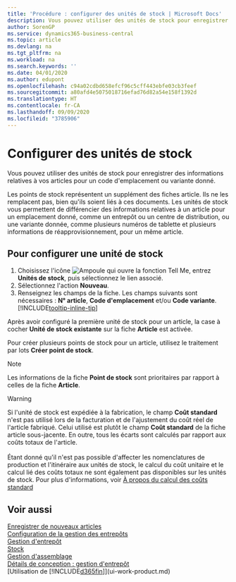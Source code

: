 ```yaml
---
title: 'Procédure : configurer des unités de stock | Microsoft Docs'
description: Vous pouvez utiliser des unités de stock pour enregistrer des informations relatives à vos articles pour un code d'emplacement ou variante donné.
author: SorenGP
ms.service: dynamics365-business-central
ms.topic: article
ms.devlang: na
ms.tgt_pltfrm: na
ms.workload: na
ms.search.keywords: ''
ms.date: 04/01/2020
ms.author: edupont
ms.openlocfilehash: c94a02cdbd658efcf96c5cff443ebfe03cb3feef
ms.sourcegitcommit: a80afd4e5075018716efad76d82a54e158f1392d
ms.translationtype: HT
ms.contentlocale: fr-CA
ms.lasthandoff: 09/09/2020
ms.locfileid: "3785906"
---
```

# <a name="set-up-stockkeeping-units"></a>Configurer des unités de stock
Vous pouvez utiliser des unités de stock pour enregistrer des informations relatives à vos articles pour un code d'emplacement ou variante donné.  

 Les points de stock représentent un supplément des fiches article. Ils ne les remplacent pas, bien qu'ils soient liés à ces documents. Les unités de stock vous permettent de différencier des informations relatives à un article pour un emplacement donné, comme un entrepôt ou un centre de distribution, ou une variante donnée, comme plusieurs numéros de tablette et plusieurs informations de réapprovisionnement, pour un même article.  

## <a name="to-set-up-a-stockkeeping-unit"></a>Pour configurer une unité de stock  

1.  Choisissez l'icône ![Ampoule qui ouvre la fonction Tell Me](media/ui-search/search_small.png "Dites-moi ce que vous voulez faire"), entrez **Unités de stock**, puis sélectionnez le lien associé.  
2.  Sélectionnez l'action **Nouveau**.  
3.  Renseignez les champs de la fiche. Les champs suivants sont nécessaires : **N° article**, **Code d'emplacement** et/ou **Code variante**. [!INCLUDE[tooltip-inline-tip](includes/tooltip-inline-tip_md.md)]  

Après avoir configuré la première unité de stock pour un article, la case à cocher **Unité de stock existante** sur la fiche **Article** est activée.  

Pour créer plusieurs points de stock pour un article, utilisez le traitement par lots **Créer point de stock**.  

> [!NOTE]  
>  Les informations de la fiche **Point de stock** sont prioritaires par rapport à celles de la fiche **Article**.

> [!Warning]
> Si l'unité de stock est expédiée à la fabrication, le champ **Coût standard** n'est pas utilisé lors de la facturation et de l'ajustement du coût réel de l'article fabriqué. Celui utilisé est plutôt le champ **Coût standard** de la fiche article sous-jacente. En outre, tous les écarts sont calculés par rapport aux coûts totaux de l'article.<br /><br />
> Étant donné qu'il n'est pas possible d'affecter les nomenclatures de production et l'itinéraire aux unités de stock, le calcul du coût unitaire et le calcul lié des coûts totaux ne sont également pas disponibles sur les unités de stock. Pour plus d'informations, voir [À propos du calcul des coûts standard](finance-about-calculating-standard-cost.md)

## <a name="see-also"></a>Voir aussi  
[Enregistrer de nouveaux articles](inventory-how-register-new-items.md)  
[Configuration de la gestion des entrepôts](warehouse-setup-warehouse.md)  
[Gestion d'entrepôt](warehouse-manage-warehouse.md)  
[Stock](inventory-manage-inventory.md)  
[Gestion d'assemblage](assembly-assemble-items.md)    
[Détails de conception : gestion d'entrepôt](design-details-warehouse-management.md)  
[Utilisation de [!INCLUDE[d365fin](includes/d365fin_md.md)]](ui-work-product.md)  
